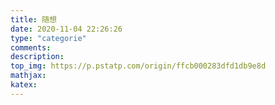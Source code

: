 ```yaml
---
title: 随想
date: 2020-11-04 22:26:26
type: "categorie"
comments:
description:
top_img: https://p.pstatp.com/origin/ffcb000283dfd1db9e8d
mathjax:
katex:
---
```

